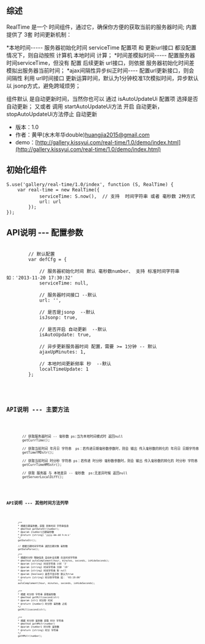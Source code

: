 ## 综述

RealTime 是一个 时间组件，通过它，确保你方便的获取当前的服务器时间; 内置提供了 3套 时间更新机制：

*本地时间----- 服务器初始化时间 serviceTime 配置项 和 更新url接口 都没配置情况下，则自动按照 计算机 本地时间 计算；
*时间差模拟时间----- 配置服务器时间serviceTime，但没有 配置 后续更新 url接口，则依据 服务器初始化时间差 模拟出服务器当前时间；
*ajax间隔性异步纠正时间---- 配置url更新接口，则会 间隔性 利用 url时间接口 更新运算时间，默认为1分钟校准1次模拟时间，异步默认以 jsonp方式，避免跨域烦劳； 
	   
  组件默认 是自动更新时间，当然你也可以 通过 isAutoUpdateUi 配置项 选择是否自动更新； 又或者 调用 startAutoUpdateUi方法 开启 自动更新， stopAutoUpdateUi方法停止 自动更新


* 版本：1.0
* 作者：黄甲(水木年华double)<huangjia2015@gmail.com>
* demo：[http://gallery.kissyui.com/real-time/1.0/demo/index.html](http://gallery.kissyui.com/real-time/1.0/demo/index.html)

## 初始化组件

    S.use('gallery/real-time/1.0/index', function (S, RealTime) {
        var real-time = new RealTime({
         		serviceTime: S.now(),  // 支持  时间字符串 或者 毫秒数 2种方式
                url: url    
         	});
    });

## API说明 --- 配置参数
<pre class="prettyprint prettyprinted">
	<code class="lang-javascript">
		// 默认配置
        var defCfg = {

            // 服务器初始化时间 默认 毫秒数number、 支持 标准时间字符串如：'2013-11-20 17:30:32'
            serviceTime: null,

            // 服务器时间接口 --默认
            url: '',
			
			// 是否是jsonp  --默认
			isJsonp: true,
			
			// 是否开启 自动更新  --默认
			isAutoUpdate: true,
			
            // 异步更新服务器时间 配置，需要 >= 1分钟 -- 默认
            ajaxUpMinutes: 1,

            // 本地时间更新频率 秒  --默认
            localTimeUpdate: 1              
        };  
	<code>
</pre>


## API说明 --- 主要方法
<pre class="prettyprint prettyprinted">
	<code class="lang-javascript">

        // 获取服务器时间 -- 毫秒数 ps:当为本地时间模式时 返回null
        getCurrTime();

		// 获取当前时间 年月日 字符串  ps：若传递日期毫秒数参数时，则会 输出 传入毫秒数的转化的 年月日 日期字符串
		getTimeYMDstr();
		
		// 获取当前时间 时分秒 字符串 ps：若传递 时分秒 毫秒数参数时，则会 输出 传入毫秒数的转化的 时分秒 字符串
        getCurrTimeHMSstr();

        // 获取 服务器 与 本地差异 -- 毫秒数  ps:无差异时候 返回null
        getServerLocalDiff();
	<code>
</pre>


## API说明 --- 其他时间方法列举
<pre class="prettyprint prettyprinted">
	<code class="lang-javascript">

        /**
        * 根据日期毫秒数，获取 具体时间 字符串信息 
        * @method getDateStr(number); 
        * @param {number}日期毫秒数
        * @return {string} 'yyyy-mm-dd h:m:s'
        */ 
        getDateStr();

        // 根据日期时间字符串 返回日期对象 毫秒数
        getDateParse();

		/**
        * 根据时分秒 残缺信息 自动补全完整 合法时间字符串
        * @method autoComplement(hour, minutes, seconds, isHideSeconds);
        * @param {string} 时间字符串 小时 '3'
        * @param {string} 时间字符串 分钟 '19'
        * @param {string} 时间字符串 秒 null
        * @param {boolean} 是否不显示秒 默认为true
        * @return {string} 时分秒字符串 如： '03:19:00'
        **/ 
        autoComplement(hour, minutes, seconds, isHideSeconds);


        /**
        * 根据 时分秒 字符串 获取毫秒数
        * @method getMillisecond(str)
        * @param {str} 时分秒 时间
        * @return {number} 时分秒 毫秒数 之和
        */
        getMillisecond(str);


     	/**
        * 根据 时分秒 毫秒数 获取 时分 字符串
        * @method getHMstr(number)
        * @param {number} 时分秒 毫秒数
        * @return {string} 时分 字符串
        */
        getHMstr(number);

	<code>
</pre>